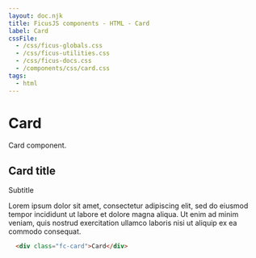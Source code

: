 ```yaml
---
layout: doc.njk
title: FicusJS components - HTML - Card
label: Card
cssFile: 
  - /css/ficus-globals.css
  - /css/ficus-utilities.css
  - /css/ficus-docs.css
  - /components/css/card.css
tags:
  - html
---
```

# Card

Card component.

<div class="fd-component-container">
  <div class="fc-card">
    <div class="fc-card__header">
      <h2 class="fu-text-03">Card title</h2>
      <span>Subtitle</span>
    </div>
    <div class="fc-card__body">
      <p>Lorem ipsum dolor sit amet, consectetur adipiscing elit, sed do eiusmod tempor incididunt ut labore et dolore magna aliqua. Ut enim ad minim veniam, quis nostrud exercitation ullamco laboris nisi ut aliquip ex ea commodo consequat.</p>
    </div>
  </div>
</div>

```html
  <div class="fc-card">Card</div>
```
